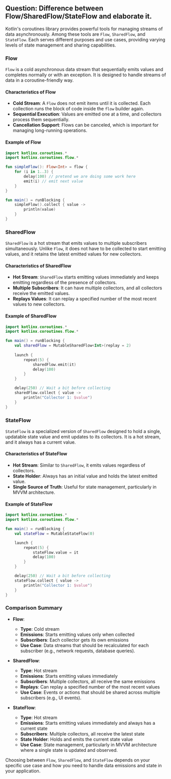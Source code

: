 
## Question: Difference between Flow/SharedFlow/StateFlow and elaborate it.


Kotlin's coroutines library provides powerful tools for managing streams of data asynchronously. Among these tools are `Flow`, `SharedFlow`, and `StateFlow`. Each serves different purposes and use cases, providing varying levels of state management and sharing capabilities.

### Flow

`Flow` is a cold asynchronous data stream that sequentially emits values and completes normally or with an exception. It is designed to handle streams of data in a coroutine-friendly way.

#### Characteristics of Flow

- **Cold Stream**: A `Flow` does not emit items until it is collected. Each collection runs the block of code inside the `flow` builder again.
- **Sequential Execution**: Values are emitted one at a time, and collectors process them sequentially.
- **Cancellation Support**: Flows can be canceled, which is important for managing long-running operations.

#### Example of Flow

```kotlin
import kotlinx.coroutines.*
import kotlinx.coroutines.flow.*

fun simpleFlow(): Flow<Int> = flow {
    for (i in 1..3) {
        delay(100) // pretend we are doing some work here
        emit(i) // emit next value
    }
}

fun main() = runBlocking {
    simpleFlow().collect { value -> 
        println(value) 
    }
}
```

### SharedFlow

`SharedFlow` is a hot stream that emits values to multiple subscribers simultaneously. Unlike `Flow`, it does not have to be collected to start emitting values, and it retains the latest emitted values for new collectors.

#### Characteristics of SharedFlow

- **Hot Stream**: `SharedFlow` starts emitting values immediately and keeps emitting regardless of the presence of collectors.
- **Multiple Subscribers**: It can have multiple collectors, and all collectors receive the emitted values.
- **Replays Values**: It can replay a specified number of the most recent values to new collectors.

#### Example of SharedFlow

```kotlin
import kotlinx.coroutines.*
import kotlinx.coroutines.flow.*

fun main() = runBlocking {
    val sharedFlow = MutableSharedFlow<Int>(replay = 2)
    
    launch {
        repeat(5) {
            sharedFlow.emit(it)
            delay(100)
        }
    }

    delay(250) // Wait a bit before collecting
    sharedFlow.collect { value -> 
        println("Collector 1: $value") 
    }
}
```

### StateFlow

`StateFlow` is a specialized version of `SharedFlow` designed to hold a single, updatable state value and emit updates to its collectors. It is a hot stream, and it always has a current value.

#### Characteristics of StateFlow

- **Hot Stream**: Similar to `SharedFlow`, it emits values regardless of collectors.
- **State Holder**: Always has an initial value and holds the latest emitted value.
- **Single Source of Truth**: Useful for state management, particularly in MVVM architecture.

#### Example of StateFlow

```kotlin
import kotlinx.coroutines.*
import kotlinx.coroutines.flow.*

fun main() = runBlocking {
    val stateFlow = MutableStateFlow(0)

    launch {
        repeat(5) {
            stateFlow.value = it
            delay(100)
        }
    }

    delay(250) // Wait a bit before collecting
    stateFlow.collect { value -> 
        println("Collector 1: $value") 
    }
}
```

### Comparison Summary

- **Flow**:
    - **Type**: Cold stream
    - **Emissions**: Starts emitting values only when collected
    - **Subscribers**: Each collector gets its own emissions
    - **Use Case**: Data streams that should be recalculated for each subscriber (e.g., network requests, database queries).

- **SharedFlow**:
    - **Type**: Hot stream
    - **Emissions**: Starts emitting values immediately
    - **Subscribers**: Multiple collectors, all receive the same emissions
    - **Replays**: Can replay a specified number of the most recent values
    - **Use Case**: Events or actions that should be shared across multiple subscribers (e.g., UI events).

- **StateFlow**:
    - **Type**: Hot stream
    - **Emissions**: Starts emitting values immediately and always has a current state
    - **Subscribers**: Multiple collectors, all receive the latest state
    - **State Holder**: Holds and emits the current state value
    - **Use Case**: State management, particularly in MVVM architecture where a single state is updated and observed.

Choosing between `Flow`, `SharedFlow`,
and `StateFlow` depends on your specific use case and how you need to handle data emissions and state in your application.